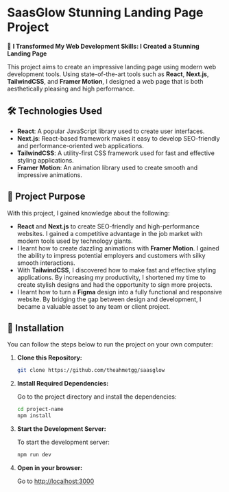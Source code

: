 # SaasGlow Stunning Landing Page Project

🚀 **I Transformed My Web Development Skills: I Created a Stunning Landing Page**

This project aims to create an impressive landing page using modern web development tools. Using state-of-the-art tools such as **React**, **Next.js**, **TailwindCSS**, and **Framer Motion**, I designed a web page that is both aesthetically pleasing and high performance.

## 🛠 Technologies Used

- **React**: A popular JavaScript library used to create user interfaces.
- **Next.js**: React-based framework makes it easy to develop SEO-friendly and performance-oriented web applications.
- **TailwindCSS**: A utility-first CSS framework used for fast and effective styling applications.
- **Framer Motion**: An animation library used to create smooth and impressive animations.

## 🎯 Project Purpose

With this project, I gained knowledge about the following:

- **React** and **Next.js** to create SEO-friendly and high-performance websites. I gained a competitive advantage in the job market with modern tools used by technology giants.
- I learnt how to create dazzling animations with **Framer Motion**. I gained the ability to impress potential employers and customers with silky smooth interactions.
- With **TailwindCSS**, I discovered how to make fast and effective styling applications. By increasing my productivity, I shortened my time to create stylish designs and had the opportunity to sign more projects.
- I learnt how to turn a **Figma** design into a fully functional and responsive website. By bridging the gap between design and development, I became a valuable asset to any team or client project.

## 📂 Installation

You can follow the steps below to run the project on your own computer:

1. **Clone this Repository:**

   ```bash
   git clone https://github.com/theahmetgg/saasglow
   ```

2. **Install Required Dependencies:**

   Go to the project directory and install the dependencies:

   ```bash
   cd project-name
   npm install
   ```

3. **Start the Development Server:**

   To start the development server:

   ```bash
   npm run dev
   ```

4. **Open in your browser:**

   Go to [http://localhost:3000](http://localhost:3000)